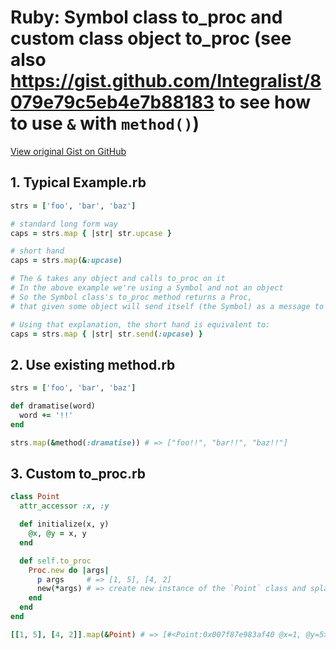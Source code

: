 # Ruby: Symbol class to_proc and custom class object to_proc (see also https://gist.github.com/Integralist/8079e79c5eb4e7b88183 to see how to use `&` with `method()`)

[View original Gist on GitHub](https://gist.github.com/Integralist/11206577)

## 1. Typical Example.rb

```ruby
strs = ['foo', 'bar', 'baz']

# standard long form way
caps = strs.map { |str| str.upcase }

# short hand
caps = strs.map(&:upcase)

# The & takes any object and calls to_proc on it
# In the above example we're using a Symbol and not an object
# So the Symbol class's to_proc method returns a Proc, 
# that given some object will send itself (the Symbol) as a message to that given object

# Using that explanation, the short hand is equivalent to:
caps = strs.map { |str| str.send(:upcase) }
```

## 2. Use existing method.rb

```ruby
strs = ['foo', 'bar', 'baz']

def dramatise(word)
  word += '!!'
end

strs.map(&method(:dramatise)) # => ["foo!!", "bar!!", "baz!!"]
```

## 3. Custom to_proc.rb

```ruby
class Point
  attr_accessor :x, :y

  def initialize(x, y)
    @x, @y = x, y
  end

  def self.to_proc
    Proc.new do |args| 
      p args     # => [1, 5], [4, 2]
      new(*args) # => create new instance of the `Point` class and splat incoming Array into the constructor
    end
  end
end

[[1, 5], [4, 2]].map(&Point) # => [#<Point:0x007f87e983af40 @x=1, @y=5>, #<Point:0x007f87e983ace8 @x=4, @y=2>]
```

